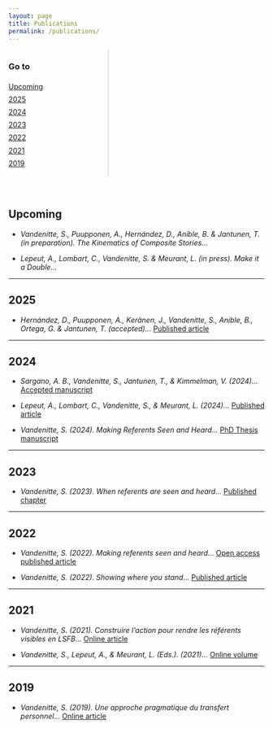 ```yaml
---
layout: page
title: Publications
permalink: /publications/
---
```


<div style="display: flex; flex-wrap: wrap; gap: 2rem; align-items: flex-start;">

<!-- Sidebar -->
<nav style="min-width: 180px; flex: 0 0 auto; border-right: 1px solid #ccc; padding-right: 1rem;">
  <h3>Go to</h3>
  <ul style="list-style: none; padding-left: 0; line-height: 1.8;">
    <li><a href="#upcoming">Upcoming</a></li>
    <li><a href="#2025">2025</a></li>
    <li><a href="#2024">2024</a></li>
    <li><a href="#2023">2023</a></li>
    <li><a href="#2022">2022</a></li>
    <li><a href="#2021">2021</a></li>
    <li><a href="#2019">2019</a></li>
  </ul>
</nav>

<!-- Main content -->
<div style="flex: 1 1 auto; min-width: 0;">

## <a id="upcoming">Upcoming</a>

- *Vandenitte, S., Puupponen, A., Hernández, D., Anible, B. & Jantunen, T. (in preparation). The Kinematics of Composite Stories...*

- *Lepeut, A., Lombart, C., Vandenitte, S. & Meurant, L. (in press). Make it a Double...*

---

## <a id="2025">2025</a>

- *Hernández, D., Puupponen, A., Keränen, J., Vandenitte, S., Anible, B., Ortega, G. & Jantunen, T. (accepted)...* [Published article](https://doi.org/10.1016/j.neuroscience.2025.03.046)

---

## <a id="2024">2024</a>

- *Sargano, A. B., Vandenitte, S., Jantunen, T., & Kimmelman, V. (2024)...* [Accepted manuscript](https://github.com/sebastienvandenitte/sebastienvandenitte.github.io/raw/main/assets/ICIT_2024_Paper_221_Verified.pdf)

- *Lepeut, A., Lombart, C., Vandenitte, S., & Meurant, L. (2024)...* [Published article](https://doi.org/10.3366/cor.2024.0309)

- *Vandenitte, S. (2024). Making Referents Seen and Heard...* [PhD Thesis manuscript](https://researchportal.unamur.be/files/102803119/VandenitteSebastien_2024_these.pdf)

---

## <a id="2023">2023</a>

- *Vandenitte, S. (2023). When referents are seen and heard...* [Published chapter](https://doi.org/10.1075/slcs.228.07van)

---

## <a id="2022">2022</a>

- *Vandenitte, S. (2022). Making referents seen and heard...* [Open access published article](https://doi.org/10.3389/fpsyg.2022.784339)

- *Vandenitte, S. (2022). Showing where you stand...* [Published article](https://doi.org/10.1075/bjl.00071.van)

---

## <a id="2021">2021</a>

- *Vandenitte, S. (2021). Construire l’action pour rendre les référents visibles en LSFB...* [Online article](https://researchportal.unamur.be/files/61839549/VAN_2021.pdf)

- *Vandenitte, S., Lepeut, A., & Meurant, L. (Eds.). (2021)...* [Online volume](https://sites.uclouvain.be/bkl-cbl/en/journals/papers-of-the-lsb/volume-15-2021/)

---

## <a id="2019">2019</a>

- *Vandenitte, S. (2019). Une approche pragmatique du transfert personnel...* [Online article](https://researchportal.unamur.be/files/41621160/Une_approche_pragmatique_du_transfert_personnel_en_langues_des_signes_La_construction_du_discours_et_de_l_action_vis_e_illustrative_.pdf)

</div>
</div>
